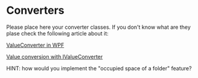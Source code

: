 ﻿# Converters

Please place here your converter classes. If you don't know what are they plase check the following article about it:

[ValueConverter in WPF](https://www.wpftutorial.net/valueconverters.html)

[Value conversion with IValueConverter](https://www.wpf-tutorial.com/data-binding/value-conversion-with-ivalueconverter/)

HINT: how would you implement the "occupied space of a folder" feature?